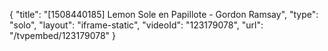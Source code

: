 {
    "title": "[1508440185] Lemon Sole en Papillote - Gordon Ramsay",
    "type": "solo",
    "layout": "iframe-static",
    "videoId": "123179078",
    "url": "\/tvpembed\/123179078"
}